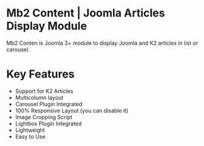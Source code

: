 # Mb2 Content | Joomla Articles Display Module
Mb2 Conten is Joomla 3+ module to display Joomla and K2 articles in list or carousel.
# Key Features
<ul>
<li>Support for K2 Articles</li>
<li>Multicolumn layout</li>
<li>Carousel Plugin Integrated</li>
<li>100% Responsive Layout (you can disable it)
<li>Image Cropping Script</li>
<li>Lightbox Plugin Integrated</li>
<li>Lightweight</li>
<li>Easy to Use</li>
</ul>
